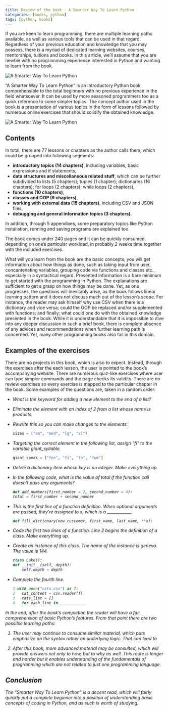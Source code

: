 ```yaml
---
title: Review of the book - A Smarter Way To Learn Python
categories: [books, python]
tags: [python, books]
---
```


If you are keen to learn programming, there are multiple learning paths available, as well as various tools that can be used in that regard. Regardless of your previous education and knowledge that you may possess, there is a myriad of dedicated learning websites, courses, mentorships, tuitions and books. In this article, we’ll assume that you are newbie with no programming experience interested in Python and wanting to learn from the book.

![A Smarter Way To Learn Python](https://sbozich.github.io/assets/23022301.jpg) 

“A Smarter Way To Learn Python” is an introductory Python book, comprehensible to the total beginners with no previous experience in the field whatsoever. It can be used by more seasoned programmers too as a quick reference to some simpler topics. The concept author used in the book is a presentation of various topics in the form of lessons followed by numerous online exercises that should solidify the obtained knowledge.

![A Smarter Way To Learn Python](https://sbozich.github.io/assets/23022302.jpg) 

## Contents

In total, there are 77 lessons or chapters as the author calls them, which could be grouped into following segments:

*	<b>introductory topics (14 chapters)</b>, including variables, basic expressions and if statements,
*	<b>data structures and miscellaneous related stuff</b>, which can be further subdivided to lists (5 chapters); tuples (1 chapter); dictionaries (16 chapters); for loops (2 chapters); while loops (2 chapters),
*	<b>functions (10 chapters)</b>,
*	<b>classes and OOP (9 chapters)</b>,
*	<b>working with external data (15 chapters)</b>, including CSV and JSON files,
*	<b>debugging and general information topics (3 chapters)</b>.

In addition, through 5 appendixes, some preparatory topics like Python installation, running and saving programs are explained too. 

The book comes under 240 pages and it can be quickly consumed, depending on one’s particular workload, in probably 2 weeks time together with the included exercises.

What will you learn from the book are the basic concepts; you will get information about how things as done, such as taking input from user, concantenating variables, grouping code via functions and classes etc., especially in a syntactical regard. Presented information is a bare minimum to get started with the programming in Python. The explanations are sufficient to get a grasp on how things may be done. Yet, as one progresses, the questions will inevitably arise, as the book follows linear learning pattern and it does not discuss much out of the lesson’s scope. For instance, the reader may ask himself why use CSV when there is a dictionary and vice versa; could the OOP be replaced and/or supplemented with functions; and finally; what could one do with the obtained knowledge presented in the book. While it is understandable that it is impossible to dive into any deeper discussion in such a brief book, there is complete absence of any advices and recommendations when further learning path is concerned. Yet, many other programming books also fail in this domain.

## Examples of the exercises

There are no projects in this book, which is also to expect. Instead, through the exercises after the each lesson, the user is pointed to the book’s accompanying website. There are numerous quiz-like exercises where user can type simpler commands and the page checks its validity. There are no review exercises so every exercise is mapped to the particular chapter in the book. Some examples of the questions are, taken in a random order:

* <i>What is the keyword for adding a new element to the end of a list?</i>

* <i>Eliminate the element with an index of 2 from a list whose name is products.</i>

* <i>Rewrite this so you can make changes to the elements.</i>

    ```Python
    sizes = ("sm", "med", "lg", "xl")
    ```

* <i>Targeting the correct element in the following list, assign "fi" to the variable giant_syllable.</i>

    ```Python
    giant_speak = ["fee", "fi", "fo", "fum"]
    ```

* <i>Delete a dictionary item whose key is an integer. Make everything up.

* <i>In the following code, what is the value of total if the function call doesn't pass any arguments?</i>

    ```Python 
    def add_numbers(first_number = 2, second_number = 4):
    total = first_number + second_number
    ```
  
* <i>This is the first line of a function definition. When optional arguments are passed, they're assigned to x, which is a ____________.</i>
    ```Python
    def fill_dictionary(new_customer, first_name, last_name, **x):
    ```

* <i>Code the first two lines of a function. Line 2 begins the definition of a class. Make everything up.</i>

* <i>Create an instance of this class. The name of the instance is geneva. The value is 144.</i>

    ```Python
    class Lake():
    def __init__(self, depth):
        self.depth = depth
    ```
	
* <i>Complete the fourth line</i>.

    ```Python
    1 with open("cats.csv") as f:
    2   cat_content = csv.reader(f)
    3   cats_list = []
    4   for each_line in ___________
    ```


In the end, after the book’s completion the reader will have a fair comprehension of basic Python’s features. From that point there are two possible learning paths:

1.	The user may continue to consume similar material, which puts emphasize on the syntax rather on underlying logic. That can lead to 

2.	After this book, more advanced material may be consulted, which will provide answers not only to how, but to why as well. This route is longer and harder but it enables understanding of the fundamentals of programming which are not related to just one programming language.

## Conclusion

The “Smarter Way To Learn Python” is a decent read, which will fairly quickly put a complete beginner into a position of understanding basic concepts of coding in Python, and as such is worth of studying.


